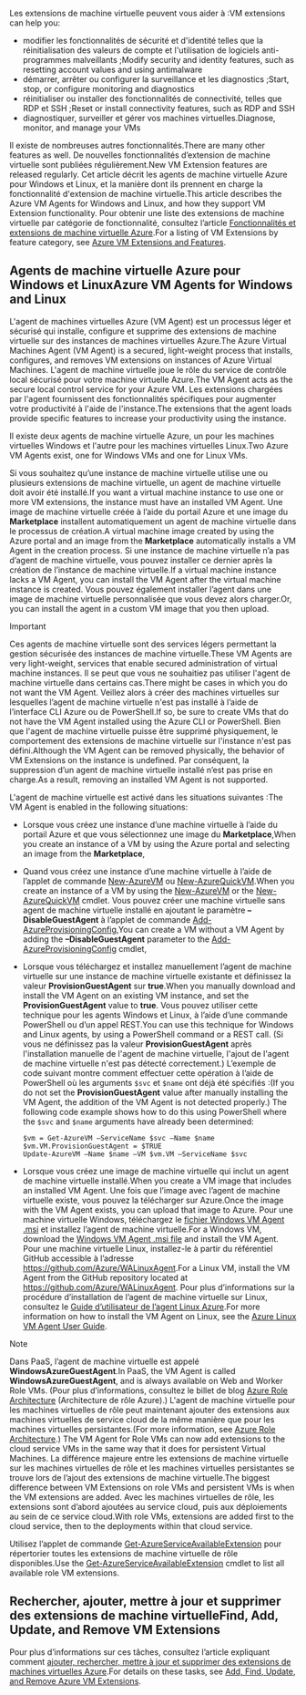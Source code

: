 

<span data-ttu-id="2bc42-101">Les extensions de machine virtuelle peuvent vous aider à :</span><span class="sxs-lookup"><span data-stu-id="2bc42-101">VM extensions can help you:</span></span>

* <span data-ttu-id="2bc42-102">modifier les fonctionnalités de sécurité et d'identité telles que la réinitialisation des valeurs de compte et l'utilisation de logiciels anti-programmes malveillants ;</span><span class="sxs-lookup"><span data-stu-id="2bc42-102">Modify security and identity features, such as resetting account values and using antimalware</span></span>
* <span data-ttu-id="2bc42-103">démarrer, arrêter ou configurer la surveillance et les diagnostics ;</span><span class="sxs-lookup"><span data-stu-id="2bc42-103">Start, stop, or configure monitoring and diagnostics</span></span>
* <span data-ttu-id="2bc42-104">réinitialiser ou installer des fonctionnalités de connectivité, telles que RDP et SSH ;</span><span class="sxs-lookup"><span data-stu-id="2bc42-104">Reset or install connectivity features, such as RDP and SSH</span></span>
* <span data-ttu-id="2bc42-105">diagnostiquer, surveiller et gérer vos machines virtuelles.</span><span class="sxs-lookup"><span data-stu-id="2bc42-105">Diagnose, monitor, and manage your VMs</span></span>

<span data-ttu-id="2bc42-106">Il existe de nombreuses autres fonctionnalités.</span><span class="sxs-lookup"><span data-stu-id="2bc42-106">There are many other features as well.</span></span> <span data-ttu-id="2bc42-107">De nouvelles fonctionnalités d’extension de machine virtuelle sont publiées régulièrement.</span><span class="sxs-lookup"><span data-stu-id="2bc42-107">New VM Extension features are released regularly.</span></span> <span data-ttu-id="2bc42-108">Cet article décrit les agents de machine virtuelle Azure pour Windows et Linux, et la manière dont ils prennent en charge la fonctionnalité d'extension de machine virtuelle.</span><span class="sxs-lookup"><span data-stu-id="2bc42-108">This article describes the Azure VM Agents for Windows and Linux, and how they support VM Extension functionality.</span></span> <span data-ttu-id="2bc42-109">Pour obtenir une liste des extensions de machine virtuelle par catégorie de fonctionnalité, consultez l’article [Fonctionnalités et extensions de machine virtuelle Azure](../articles/virtual-machines/windows/extensions-features.md?toc=%2fazure%2fvirtual-machines%2fwindows%2ftoc.json).</span><span class="sxs-lookup"><span data-stu-id="2bc42-109">For a listing of VM Extensions by feature category, see [Azure VM Extensions and Features](../articles/virtual-machines/windows/extensions-features.md?toc=%2fazure%2fvirtual-machines%2fwindows%2ftoc.json).</span></span>

## <a name="azure-vm-agents-for-windows-and-linux"></a><span data-ttu-id="2bc42-110">Agents de machine virtuelle Azure pour Windows et Linux</span><span class="sxs-lookup"><span data-stu-id="2bc42-110">Azure VM Agents for Windows and Linux</span></span>
<span data-ttu-id="2bc42-111">L'agent de machines virtuelles Azure (VM Agent) est un processus léger et sécurisé qui installe, configure et supprime des extensions de machine virtuelle sur des instances de machines virtuelles Azure.</span><span class="sxs-lookup"><span data-stu-id="2bc42-111">The Azure Virtual Machines Agent (VM Agent) is a secured, light-weight process that installs, configures, and removes VM extensions on instances of Azure Virtual Machines.</span></span> <span data-ttu-id="2bc42-112">L'agent de machine virtuelle joue le rôle du service de contrôle local sécurisé pour votre machine virtuelle Azure.</span><span class="sxs-lookup"><span data-stu-id="2bc42-112">The VM Agent acts as the secure local control service for your Azure VM.</span></span> <span data-ttu-id="2bc42-113">Les extensions chargées par l'agent fournissent des fonctionnalités spécifiques pour augmenter votre productivité à l'aide de l'instance.</span><span class="sxs-lookup"><span data-stu-id="2bc42-113">The extensions that the agent loads provide specific features to increase your productivity using the instance.</span></span>

<span data-ttu-id="2bc42-114">Il existe deux agents de machine virtuelle Azure, un pour les machines virtuelles Windows et l'autre pour les machines virtuelles Linux.</span><span class="sxs-lookup"><span data-stu-id="2bc42-114">Two Azure VM Agents exist, one for Windows VMs and one for Linux VMs.</span></span>

<span data-ttu-id="2bc42-115">Si vous souhaitez qu’une instance de machine virtuelle utilise une ou plusieurs extensions de machine virtuelle, un agent de machine virtuelle doit avoir été installé.</span><span class="sxs-lookup"><span data-stu-id="2bc42-115">If you want a virtual machine instance to use one or more VM extensions, the instance must have an installed VM Agent.</span></span> <span data-ttu-id="2bc42-116">Une image de machine virtuelle créée à l’aide du portail Azure et une image du **Marketplace** installent automatiquement un agent de machine virtuelle dans le processus de création.</span><span class="sxs-lookup"><span data-stu-id="2bc42-116">A virtual machine image created by using the Azure portal and an image from the **Marketplace** automatically installs a VM Agent in the creation process.</span></span> <span data-ttu-id="2bc42-117">Si une instance de machine virtuelle n’a pas d’agent de machine virtuelle, vous pouvez installer ce dernier après la création de l’instance de machine virtuelle.</span><span class="sxs-lookup"><span data-stu-id="2bc42-117">If a virtual machine instance lacks a VM Agent, you can install the VM Agent after the virtual machine instance is created.</span></span> <span data-ttu-id="2bc42-118">Vous pouvez également installer l’agent dans une image de machine virtuelle personnalisée que vous devez alors charger.</span><span class="sxs-lookup"><span data-stu-id="2bc42-118">Or, you can install the agent in a custom VM image that you then upload.</span></span>

> [!IMPORTANT]
> <span data-ttu-id="2bc42-119">Ces agents de machine virtuelle sont des services légers permettant la gestion sécurisée des instances de machine virtuelle.</span><span class="sxs-lookup"><span data-stu-id="2bc42-119">These VM Agents are very light-weight, services that enable secured administration of virtual machine instances.</span></span> <span data-ttu-id="2bc42-120">Il se peut que vous ne souhaitiez pas utiliser l'agent de machine virtuelle dans certains cas.</span><span class="sxs-lookup"><span data-stu-id="2bc42-120">There might be cases in which you do not want the VM Agent.</span></span> <span data-ttu-id="2bc42-121">Veillez alors à créer des machines virtuelles sur lesquelles l’agent de machine virtuelle n'est pas installé à l’aide de l’interface CLI Azure ou de PowerShell.</span><span class="sxs-lookup"><span data-stu-id="2bc42-121">If so, be sure to create VMs that do not have the VM Agent installed using the Azure CLI or PowerShell.</span></span> <span data-ttu-id="2bc42-122">Bien que l'agent de machine virtuelle puisse être supprimé physiquement, le comportement des extensions de machine virtuelle sur l'instance n'est pas défini.</span><span class="sxs-lookup"><span data-stu-id="2bc42-122">Although the VM Agent can be removed physically, the behavior of VM Extensions on the instance is undefined.</span></span> <span data-ttu-id="2bc42-123">Par conséquent, la suppression d’un agent de machine virtuelle installé n’est pas prise en charge.</span><span class="sxs-lookup"><span data-stu-id="2bc42-123">As a result, removing an installed VM Agent is not supported.</span></span>
>

<span data-ttu-id="2bc42-124">L'agent de machine virtuelle est activé dans les situations suivantes :</span><span class="sxs-lookup"><span data-stu-id="2bc42-124">The VM Agent is enabled in the following situations:</span></span>

* <span data-ttu-id="2bc42-125">Lorsque vous créez une instance d’une machine virtuelle à l’aide du portail Azure et que vous sélectionnez une image du **Marketplace**,</span><span class="sxs-lookup"><span data-stu-id="2bc42-125">When you create an instance of a VM by using the Azure portal and selecting an image from the **Marketplace**,</span></span>
* <span data-ttu-id="2bc42-126">Quand vous créez une instance d’une machine virtuelle à l’aide de l’applet de commande [New-AzureVM](https://msdn.microsoft.com/library/azure/dn495254.aspx) ou [New-AzureQuickVM](https://msdn.microsoft.com/library/azure/dn495183.aspx).</span><span class="sxs-lookup"><span data-stu-id="2bc42-126">When you create an instance of a VM by using the [New-AzureVM](https://msdn.microsoft.com/library/azure/dn495254.aspx) or the [New-AzureQuickVM](https://msdn.microsoft.com/library/azure/dn495183.aspx) cmdlet.</span></span> <span data-ttu-id="2bc42-127">Vous pouvez créer une machine virtuelle sans agent de machine virtuelle installé en ajoutant le paramètre **–DisableGuestAgent** à l’applet de commande [Add-AzureProvisioningConfig](https://msdn.microsoft.com/library/azure/dn495299.aspx),</span><span class="sxs-lookup"><span data-stu-id="2bc42-127">You can create a VM without a VM Agent by adding the **–DisableGuestAgent** parameter to the [Add-AzureProvisioningConfig](https://msdn.microsoft.com/library/azure/dn495299.aspx) cmdlet,</span></span>

* <span data-ttu-id="2bc42-128">Lorsque vous téléchargez et installez manuellement l’agent de machine virtuelle sur une instance de machine virtuelle existante et définissez la valeur **ProvisionGuestAgent** sur **true**.</span><span class="sxs-lookup"><span data-stu-id="2bc42-128">When you manually download and install the VM Agent on an existing VM instance, and set the **ProvisionGuestAgent** value to **true**.</span></span> <span data-ttu-id="2bc42-129">Vous pouvez utiliser cette technique pour les agents Windows et Linux, à l’aide d’une commande PowerShell ou d’un appel REST.</span><span class="sxs-lookup"><span data-stu-id="2bc42-129">You can use this technique for Windows and Linux agents, by using a PowerShell command or a REST call.</span></span> <span data-ttu-id="2bc42-130">(Si vous ne définissez pas la valeur **ProvisionGuestAgent** après l'installation manuelle de l'agent de machine virtuelle, l'ajout de l'agent de machine virtuelle n'est pas détecté correctement.) L’exemple de code suivant montre comment effectuer cette opération à l’aide de PowerShell où les arguments `$svc` et `$name` ont déjà été spécifiés :</span><span class="sxs-lookup"><span data-stu-id="2bc42-130">(If you do not set the **ProvisionGuestAgent** value after manually installing the VM Agent, the addition of the VM Agent is not detected properly.) The following code example shows how to do this using PowerShell where the `$svc` and `$name` arguments have already been determined:</span></span>

      $vm = Get-AzureVM –ServiceName $svc –Name $name
      $vm.VM.ProvisionGuestAgent = $TRUE
      Update-AzureVM –Name $name –VM $vm.VM –ServiceName $svc

* <span data-ttu-id="2bc42-131">Lorsque vous créez une image de machine virtuelle qui inclut un agent de machine virtuelle installé.</span><span class="sxs-lookup"><span data-stu-id="2bc42-131">When you create a VM image that includes an installed VM Agent.</span></span> <span data-ttu-id="2bc42-132">Une fois que l’image avec l’agent de machine virtuelle existe, vous pouvez la télécharger sur Azure.</span><span class="sxs-lookup"><span data-stu-id="2bc42-132">Once the image with the VM Agent exists, you can upload that image to Azure.</span></span> <span data-ttu-id="2bc42-133">Pour une machine virtuelle Windows, téléchargez le [fichier Windows VM Agent .msi](http://go.microsoft.com/fwlink/?LinkID=394789) et installez l’agent de machine virtuelle.</span><span class="sxs-lookup"><span data-stu-id="2bc42-133">For a Windows VM, download the [Windows VM Agent .msi file](http://go.microsoft.com/fwlink/?LinkID=394789) and install the VM Agent.</span></span> <span data-ttu-id="2bc42-134">Pour une machine virtuelle Linux, installez-le à partir du référentiel GitHub accessible à l’adresse <https://github.com/Azure/WALinuxAgent>.</span><span class="sxs-lookup"><span data-stu-id="2bc42-134">For a Linux VM, install the VM Agent from the GitHub repository located at <https://github.com/Azure/WALinuxAgent>.</span></span> <span data-ttu-id="2bc42-135">Pour plus d’informations sur la procédure d’installation de l’agent de machine virtuelle sur Linux, consultez le [Guide d’utilisateur de l’agent Linux Azure](../articles/virtual-machines/linux/agent-user-guide.md?toc=%2fazure%2fvirtual-machines%2flinux%2ftoc.json).</span><span class="sxs-lookup"><span data-stu-id="2bc42-135">For more information on how to install the VM Agent on Linux, see the [Azure Linux VM Agent User Guide](../articles/virtual-machines/linux/agent-user-guide.md?toc=%2fazure%2fvirtual-machines%2flinux%2ftoc.json).</span></span>

> [!NOTE]
> <span data-ttu-id="2bc42-136">Dans PaaS, l’agent de machine virtuelle est appelé **WindowsAzureGuestAgent**.</span><span class="sxs-lookup"><span data-stu-id="2bc42-136">In PaaS, the VM Agent is called **WindowsAzureGuestAgent**, and is always available on Web and Worker Role VMs.</span></span> <span data-ttu-id="2bc42-137">(Pour plus d’informations, consultez le billet de blog [Azure Role Architecture](http://blogs.msdn.com/b/kwill/archive/2011/05/05/windows-azure-role-architecture.aspx) (Architecture de rôle Azure).) L'agent de machine virtuelle pour les machines virtuelles de rôle peut maintenant ajouter des extensions aux machines virtuelles de service cloud de la même manière que pour les machines virtuelles persistantes.</span><span class="sxs-lookup"><span data-stu-id="2bc42-137">(For more information, see [Azure Role Architecture](http://blogs.msdn.com/b/kwill/archive/2011/05/05/windows-azure-role-architecture.aspx).) The VM Agent for Role VMs can now add extensions to the cloud service VMs in the same way that it does for persistent Virtual Machines.</span></span> <span data-ttu-id="2bc42-138">La différence majeure entre les extensions de machine virtuelle sur les machines virtuelles de rôle et les machines virtuelles persistantes se trouve lors de l’ajout des extensions de machine virtuelle.</span><span class="sxs-lookup"><span data-stu-id="2bc42-138">The biggest difference between VM Extensions on role VMs and persistent VMs is when the VM extensions are added.</span></span> <span data-ttu-id="2bc42-139">Avec les machines virtuelles de rôle, les extensions sont d’abord ajoutées au service cloud, puis aux déploiements au sein de ce service cloud.</span><span class="sxs-lookup"><span data-stu-id="2bc42-139">With role VMs, extensions are added first to the cloud service, then to the deployments within that cloud service.</span></span>
>
> <span data-ttu-id="2bc42-140">Utilisez l’applet de commande [Get-AzureServiceAvailableExtension](https://msdn.microsoft.com/library/azure/dn722498.aspx) pour répertorier toutes les extensions de machine virtuelle de rôle disponibles.</span><span class="sxs-lookup"><span data-stu-id="2bc42-140">Use the [Get-AzureServiceAvailableExtension](https://msdn.microsoft.com/library/azure/dn722498.aspx) cmdlet to list all available role VM extensions.</span></span>
>
>

## <a name="find-add-update-and-remove-vm-extensions"></a><span data-ttu-id="2bc42-141">Rechercher, ajouter, mettre à jour et supprimer des extensions de machine virtuelle</span><span class="sxs-lookup"><span data-stu-id="2bc42-141">Find, Add, Update, and Remove VM Extensions</span></span>
<span data-ttu-id="2bc42-142">Pour plus d’informations sur ces tâches, consultez l’article expliquant comment [ajouter, rechercher, mettre à jour et supprimer des extensions de machines virtuelles Azure](../articles/virtual-machines/windows/classic/manage-extensions.md?toc=%2fazure%2fvirtual-machines%2fwindows%2fclassic%2ftoc.json).</span><span class="sxs-lookup"><span data-stu-id="2bc42-142">For details on these tasks, see [Add, Find, Update, and Remove Azure VM Extensions](../articles/virtual-machines/windows/classic/manage-extensions.md?toc=%2fazure%2fvirtual-machines%2fwindows%2fclassic%2ftoc.json).</span></span>

